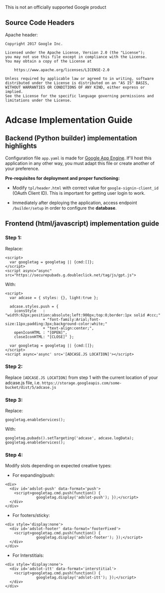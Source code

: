 This is not an officially supported Google product

## Source Code Headers
Apache header:

    Copyright 2017 Google Inc.

    Licensed under the Apache License, Version 2.0 (the "License");
    you may not use this file except in compliance with the License.
    You may obtain a copy of the License at

        https://www.apache.org/licenses/LICENSE-2.0

    Unless required by applicable law or agreed to in writing, software
    distributed under the License is distributed on an "AS IS" BASIS,
    WITHOUT WARRANTIES OR CONDITIONS OF ANY KIND, either express or implied.
    See the License for the specific language governing permissions and
    limitations under the License.

# Adcase Implementation Guide

## Backend (Python builder) implementation highlights
Configuration file `app.yaml` is made for [Google App Engine](https://cloud.google.com/appengine/docs/standard/python3/config/appref). If'll host this application in any other way, you must adapt this file or create another of your preference.

**Pre-requisites for deployment  and proper functioning:**
- Modify `tpl/header.html` with correct value for `google-signin-client_id` (OAuth Client ID). This is
important for getting user login to work.

- Immediately after deploying the application, access endpoint `/builder/setup` in order to configure the **database**. 




## Frontend (html/javascript) implementation guide

### Step 1:

Replace:
```
<script>
  var googletag = googletag || {cmd:[]};
</script>
<script async="async" src="https://securepubads.g.doubleclick.net/tag/js/gpt.js">
```

With:
```
<script>
  var adcase = { styles: {}, light:true };

  adcase.styles.push = {
    iconsStyle   : "width:62px;position:absolute;left:900px;top:0;border:1px solid #ccc;"
                 + "font-family:Arial;font-size:11px;padding:3px;background-color:white;"
                 + "text-align:center;",
    openIconHTML : "[OPEN]",
    closeIconHTML: "[CLOSE]" };

  var googletag = googletag || {cmd:[]};
</script>
<script async='async' src='[ADCASE.JS LOCATION]'></script>
```

### Step 2:
Replace `[ADCASE.JS LOCATION]` from step 1 with the current location of your adcase.js file, i.e. 
`https://storage.googleapis.com/some-bucket/dist/5/adcase.js`


### Step 3:
Replace:
```
googletag.enableServices();
```


With:
```
googletag.pubads().setTargeting('adcase', adcase.logData);
googletag.enableServices();
```

### Step 4:
Modify slots depending on expected creative types:

* For expanding/push:
```
<div>
  <div id='adslot-push' data-format='push'>
    <script>googletag.cmd.push(function() {
              googletag.display('adslot-push'); });</script>
  </div>
</div>
```

* For footers/sticky:
```
<div style='display:none'>
  <div id='adslot-footer' data-format='footerFixed'>
    <script>googletag.cmd.push(function() {
              googletag.display('adslot-footer'); });</script>
  </div>
</div>
```

* For Interstitials:
```
<div style='display:none'>
  <div id='adslot-itt' data-format='interstitial'>
    <script>googletag.cmd.push(function() {
              googletag.display('adslot-itt'); });</script>
  </div>
</div>
```

